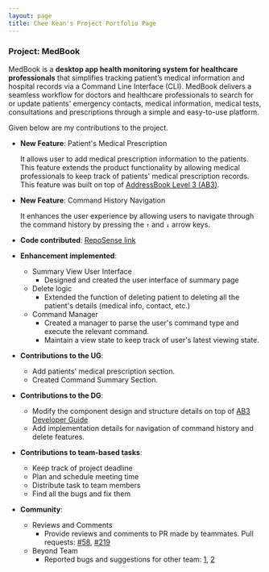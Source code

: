 ```yaml
---
layout: page
title: Chee Kean's Project Portfolio Page
---
```


### Project: MedBook

MedBook is a **desktop app health monitoring system for healthcare professionals** that simplifies tracking patient’s medical information and hospital records via a Command Line Interface (CLI). MedBook delivers a seamless workflow for doctors and healthcare professionals to search for or update patients' emergency contacts, medical information, medical tests, consultations and prescriptions through a simple and easy-to-use platform.

Given below are my contributions to the project.

* **New Feature**: Patient's Medical Prescription

  It allows user to add medical prescription information to the patients. This feature
  extends the product functionality by allowing medical professionals to keep track of
  patients' medical prescription records. This feature was built on top of [AddressBook Level 3 (AB3)](https://github.com/se-edu/addressbook-level3).



* **New Feature**: Command History Navigation

  It enhances the user experience by allowing users to navigate through the command
  history by pressing the `↑` and `↓` arrow keys.


* **Code contributed**: [RepoSense link](https://nus-cs2103-ay2122s2.github.io/tp-dashboard/?search=cheekean5848&breakdown=true)


* **Enhancement implemented**:

    * Summary View User Interface
        * Designed and created the user interface of summary page
    * Delete logic
        * Extended the function of deleting patient to deleting all the patient's details (medical info, contact, etc.)
    * Command Manager
        * Created a manager to parse the user's command type and execute the relevant command.
        * Maintain a view state to keep track of user's latest viewing state.


* **Contributions to the UG**:
    * Add patients' medical prescription section.
    * Created Command Summary Section.


* **Contributions to the DG**:
    * Modify the component design and structure details on top of [AB3 Developer Guide](https://se-education.org/addressbook-level3/DeveloperGuide.html)
    * Add implementation details for navigation of command history and delete features.


* **Contributions to team-based tasks**:
    * Keep track of project deadline
    * Plan and schedule meeting time
    * Distribute task to team members
    * Find all the bugs and fix them


* **Community**:
    * Reviews and Comments
        * Provide reviews and comments to PR made by teammates. Pull requests: [#58](https://github.com/AY2122S2-CS2103T-T11-1/tp/pull/58), [#219](https://github.com/AY2122S2-CS2103T-T11-1/tp/pull/219)
    * Beyond Team
        * Reported bugs and suggestions for other team: [1](https://github.com/cheekean5848/ped/issues/3), [2](https://github.com/cheekean5848/ped/issues/2)
